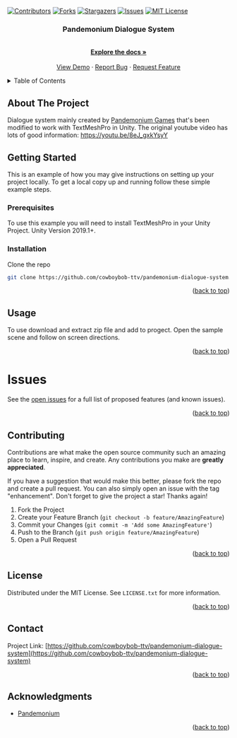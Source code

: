 <!-- PROJECT SHIELDS -->
<!--
*** I'm using markdown "reference style" links for readability.
*** Reference links are enclosed in brackets [ ] instead of parentheses ( ).
*** See the bottom of this document for the declaration of the reference variables
*** for contributors-url, forks-url, etc. This is an optional, concise syntax you may use.
*** https://www.markdownguide.org/basic-syntax/#reference-style-links
-->
[![Contributors][contributors-shield]][contributors-url]
[![Forks][forks-shield]][forks-url]
[![Stargazers][stars-shield]][stars-url]
[![Issues][issues-shield]][issues-url]
[![MIT License][license-shield]][license-url]


<!-- PROJECT LOGO -->
<h3 align="center">Pandemonium Dialogue System</h3>

  <p align="center">
    <br />
    <a href="https://github.com/cowboybob-ttv/pandemonium-dialogue-system"><strong>Explore the docs »</strong></a>
    <br />
    <br />
    <a href="https://github.com/cowboybob-ttv/pandemonium-dialogue-system">View Demo</a>
    ·
    <a href="https://github.com/cowboybob-ttv/pandemonium-dialogue-system/issues">Report Bug</a>
    ·
    <a href="https://github.com/cowboybob-ttv/pandemonium-dialogue-system/issues">Request Feature</a>
  </p>
</div>

<!-- TABLE OF CONTENTS -->
<details>
  <summary>Table of Contents</summary>
  <ol>
    <li>
      <a href="#about-the-project">About The Project</a>      
    </li>
    <li>
      <a href="#getting-started">Getting Started</a>
      <ul>
        <li><a href="#prerequisites">Prerequisites</a></li>
        <li><a href="#installation">Installation</a></li>
      </ul>
    </li>
    <li><a href="#usage">Usage</a></li>
    <li><a href="#contributing">Contributing</a></li>
    <li><a href="#license">License</a></li>
    <li><a href="#contact">Contact</a></li>
    <li><a href="#acknowledgments">Acknowledgments</a></li>
  </ol>
</details>



<!-- ABOUT THE PROJECT -->
## About The Project

Dialogue system mainly created by <a href=https://www.youtube.com/@PandemoniumGameDev>Pandemonium Games</a> that's been modified to work with TextMeshPro in Unity. The original youtube video has lots of good information: https://youtu.be/8eJ_gxkYsyY 


<!-- GETTING STARTED -->
## Getting Started

This is an example of how you may give instructions on setting up your project locally.
To get a local copy up and running follow these simple example steps.

### Prerequisites
To use this example you will need to install TextMeshPro in your Unity Project.
Unity Version 2019.1+.

### Installation

Clone the repo
   ```sh
   git clone https://github.com/cowboybob-ttv/pandemonium-dialogue-system.git
   ```

<p align="right">(<a href="#readme-top">back to top</a>)</p>



<!-- USAGE EXAMPLES -->
## Usage

To use download and extract zip file and add to progect. Open the sample scene and follow on screen directions.

<p align="right">(<a href="#readme-top">back to top</a>)</p>

<!-- ISSUES -->
# Issues

See the [open issues](https://github.com/cowboybob-ttv/pandemonium-dialogue-system/issues) for a full list of proposed features (and known issues).

<p align="right">(<a href="#readme-top">back to top</a>)</p>



<!-- CONTRIBUTING -->
## Contributing

Contributions are what make the open source community such an amazing place to learn, inspire, and create. Any contributions you make are **greatly appreciated**.

If you have a suggestion that would make this better, please fork the repo and create a pull request. You can also simply open an issue with the tag "enhancement".
Don't forget to give the project a star! Thanks again!

1. Fork the Project
2. Create your Feature Branch (`git checkout -b feature/AmazingFeature`)
3. Commit your Changes (`git commit -m 'Add some AmazingFeature'`)
4. Push to the Branch (`git push origin feature/AmazingFeature`)
5. Open a Pull Request

<p align="right">(<a href="#readme-top">back to top</a>)</p>



<!-- LICENSE -->
## License

Distributed under the MIT License. See `LICENSE.txt` for more information.

<p align="right">(<a href="#readme-top">back to top</a>)</p>



<!-- CONTACT -->
## Contact

Project Link: [https://github.com/cowboybob-ttv/pandemonium-dialogue-system](https://github.com/cowboybob-ttv/pandemonium-dialogue-system)

<p align="right">(<a href="#readme-top">back to top</a>)</p>



<!-- ACKNOWLEDGMENTS -->
## Acknowledgments

* [Pandemonium](https://www.youtube.com/@PandemoniumGameDev)

<p align="right">(<a href="#readme-top">back to top</a>)</p>



<!-- MARKDOWN LINKS & IMAGES -->
<!-- https://www.markdownguide.org/basic-syntax/#reference-style-links -->
[contributors-shield]: https://img.shields.io/github/contributors/cowboybob-ttv/pandemonium-dialogue-system.svg?style=for-the-badge
[contributors-url]: https://github.com/cowboybob-ttv/pandemonium-dialogue-system/graphs/contributors
[forks-shield]: https://img.shields.io/github/forks/cowboybob-ttv/pandemonium-dialogue-system.svg?style=for-the-badge
[forks-url]: https://github.com/cowboybob-ttv/pandemonium-dialogue-system/network/members
[stars-shield]: https://img.shields.io/github/stars/cowboybob-ttv/pandemonium-dialogue-system.svg?style=for-the-badge
[stars-url]: https://github.com/cowboybob-ttv/pandemonium-dialogue-system/stargazers
[issues-shield]: https://img.shields.io/github/issues/cowboybob-ttv/pandemonium-dialogue-system.svg?style=for-the-badge
[issues-url]: https://github.com/cowboybob-ttv/pandemonium-dialogue-system/issues
[license-shield]: https://img.shields.io/github/license/cowboybob-ttv/pandemonium-dialogue-system.svg?style=for-the-badge
[license-url]: https://github.com/cowboybob-ttv/pandemonium-dialogue-system/blob/main/LICENSE.txt
